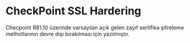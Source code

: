 # CheckPoint SSL Hardering
Checpoint R81.10 üzerinde varsayılan açık gelen zayıf sertifika şifreleme methotlarının devre dışı bırakılması için yazılmıştır.
